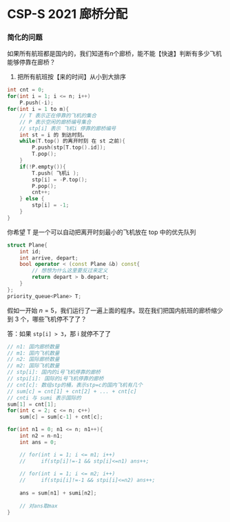 # CSP-S 2021 廊桥分配

### 简化的问题

如果所有航班都是国内的，我们知道有$n$个廊桥，能不能【快速】判断有多少飞机能够停靠在廊桥？

1. 把所有航班按【来的时间】从小到大排序

```cpp
int cnt = 0;
for(int i = 1; i <= n; i++)
    P.push(-i);
for(int i = 1 to m){
    // T 表示正在停靠的飞机的集合
    // P 表示空闲的廊桥编号集合
    // stp[i] 表示 飞机i 停靠的廊桥编号
    int st = i 的 到达时刻。
    while(T.top() 的离开时刻 在 st 之前){
        P.push(stp[T.top().id]);
        T.pop();
    }
    if(!P.empty()){
        T.push( 飞机i );
        stp[i] = -P.top();
        P.pop();
        cnt++;
    } else {
        stp[i] = -1;
    }
}
```

你希望 T 是一个可以自动把离开时刻最小的飞机放在 top 中的优先队列

```cpp
struct Plane{
    int id;
    int arrive, depart;
    bool operator < (const Plane &b) const{
        // 想想为什么这里要反过来定义
        return depart > b.depart;
    }
};
priority_queue<Plane> T;
```

假如一开始 $n=5$，我们运行了一遍上面的程序。现在我们把国内航班的廊桥缩少到 $3$ 个，哪些飞机停不了了？

答：如果 `stp[i] > 3`，那 i 就停不了了

```cpp
// n1: 国内廊桥数量
// m1: 国内飞机数量
// n2: 国际廊桥数量
// m2: 国际飞机数量
// stp[i]: 国内的i号飞机停靠的廊桥
// stpi[i]: 国际的i号飞机停靠的廊桥
// cnt[c]: 数组stp的桶，表示stp=c的国内飞机有几个
// sum[c] = cnt[1] + cnt[2] + ... + cnt[c]
// cnti 与 sumi 表示国际的
sum[1] = cnt[1];
for(int c = 2; c <= n; c++)
    sum[c] = sum[c-1] + cnt[c];

for(int n1 = 0; n1 <= n; n1++){
    int n2 = n-n1;
    int ans = 0;

    // for(int i = 1; i <= m1; i++)
    //     if(stp[i]!=-1 && stp[i]<=n1) ans++;
    
    // for(int i = 1; i <= m2; i++)
    //     if(stpi[i]!=-1 && stpi[i]<=n2) ans++;
    
    ans = sum[n1] + sumi[n2];
    
    // 对ans取max
}
```